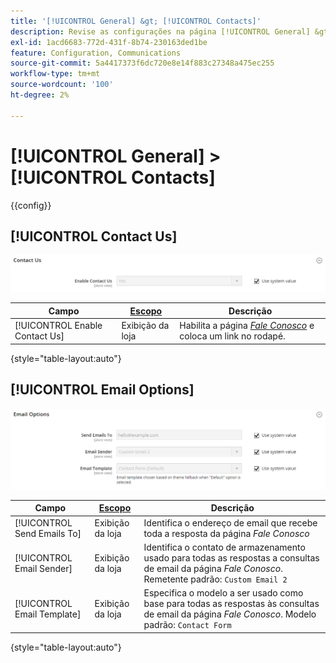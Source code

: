 ```yaml
---
title: '[!UICONTROL General] &gt; [!UICONTROL Contacts]'
description: Revise as configurações na página [!UICONTROL General] &gt; [!UICONTROL Contacts] do Administrador do Commerce.
exl-id: 1acd6683-772d-431f-8b74-230163ded1be
feature: Configuration, Communications
source-git-commit: 5a4417373f6dc720e8e14f883c27348a475ec255
workflow-type: tm+mt
source-wordcount: '100'
ht-degree: 2%

---
```


# [!UICONTROL General] > [!UICONTROL Contacts]

{{config}}

## [!UICONTROL Contact Us]

![Contate-nos](./assets/contacts-contact-us.png)<!-- zoom -->

<!-- [Contact Us](https://experienceleague.adobe.com/en/docs/commerce-admin/start/setup/store-details#contact-us-form) -->

| Campo | [Escopo](../../getting-started/websites-stores-views.md#scope-settings) | Descrição |
|--- |--- |--- |
| [!UICONTROL Enable Contact Us] | Exibição da loja | Habilita a página [_Fale Conosco_](../../getting-started/store-details.md#contact-us-form) e coloca um link no rodapé. |

{style="table-layout:auto"}

## [!UICONTROL Email Options]

![Opções de email](./assets/contacts-email-options.png)<!-- zoom -->

<!-- [Email Options](https://experienceleague.adobe.com/en/docs/commerce-admin/start/setup/store-details#contact-us-form) -->

| Campo | [Escopo](../../getting-started/websites-stores-views.md#scope-settings) | Descrição |
|--- |--- |--- |
| [!UICONTROL Send Emails To] | Exibição da loja | Identifica o endereço de email que recebe toda a resposta da página _Fale Conosco_ |
| [!UICONTROL Email Sender] | Exibição da loja | Identifica o contato de armazenamento usado para todas as respostas a consultas de email da página _Fale Conosco_. Remetente padrão: `Custom Email 2` |
| [!UICONTROL Email Template] | Exibição da loja | Especifica o modelo a ser usado como base para todas as respostas às consultas de email da página _Fale Conosco_. Modelo padrão: `Contact Form` |

{style="table-layout:auto"}
